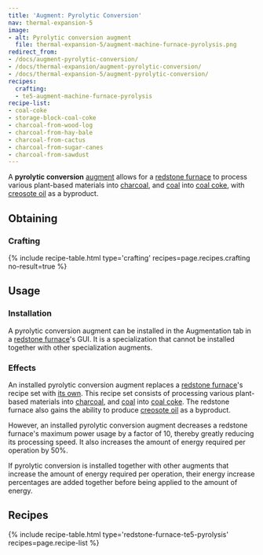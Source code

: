 ```yaml
---
title: 'Augment: Pyrolytic Conversion'
nav: thermal-expansion-5
image:
- alt: Pyrolytic conversion augment
  file: thermal-expansion-5/augment-machine-furnace-pyrolysis.png
redirect_from:
- /docs/augment-pyrolytic-conversion/
- /docs/thermal-expansion/augment-pyrolytic-conversion/
- /docs/thermal-expansion-5/augment-pyrolytic-conversion/
recipes:
  crafting:
  - te5-augment-machine-furnace-pyrolysis
recipe-list:
- coal-coke
- storage-block-coal-coke
- charcoal-from-wood-log
- charcoal-from-hay-bale
- charcoal-from-cactus
- charcoal-from-sugar-canes
- charcoal-from-sawdust
---
```


A **pyrolytic conversion** [augment](/docs/1.12/thermal-expansion-5/augments/) allows for a [redstone
furnace](/docs/1.12/thermal-expansion-5/redstone-furnace/) to process various plant-based materials into
[charcoal](https://minecraft.gamepedia.com/Charcoal), and
[coal](https://minecraft.gamepedia.com/Coal) into [coal coke](/docs/1.12/thermal-foundation-2/coal-coke/),
with [creosote oil](/docs/1.12/thermal-foundation-2/creosote-oil/) as a byproduct.


Obtaining
---------

### Crafting
{% include recipe-table.html type='crafting' recipes=page.recipes.crafting no-result=true %}


Usage
-----

### Installation
A pyrolytic conversion augment can be installed in the Augmentation tab in a
[redstone furnace](/docs/1.12/thermal-expansion-5/redstone-furnace/)'s GUI. It is a specialization that
cannot be installed together with other specialization augments.

### Effects
An installed pyrolytic conversion augment replaces a [redstone
furnace](/docs/1.12/thermal-expansion-5/redstone-furnace/)'s recipe set with [its own](#recipes). This
recipe set consists of processing various plant-based materials into
[charcoal](https://minecraft.gamepedia.com/Charcoal), and
[coal](https://minecraft.gamepedia.com/Coal) into [coal coke](/docs/1.12/thermal-foundation-2/coal-coke/).
The redstone furnace also gains the ability to produce [creosote
oil](/docs/1.12/thermal-foundation-2/creosote-oil/) as a byproduct.

However, an installed pyrolytic conversion augment decreases a redstone
furnace's maximum power usage by a factor of 10, thereby greatly reducing its
processing speed. It also increases the amount of energy required per operation
by 50%.

If pyrolytic conversion is installed together with other augments that increase
the amount of energy required per operation, their energy increase percentages
are added together before being applied to the amount of energy.


Recipes
-------

{% include recipe-table.html type='redstone-furnace-te5-pyrolysis' recipes=page.recipe-list %}
